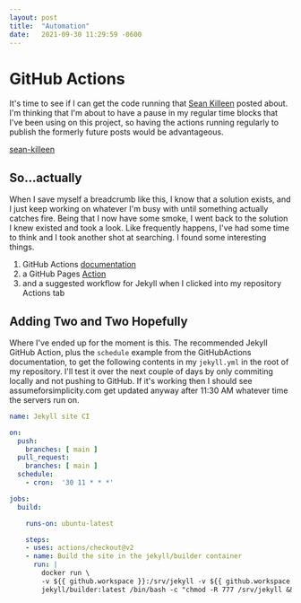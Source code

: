 ```yaml
---
layout: post
title:  "Automation"
date:   2021-09-30 11:29:59 -0600
---
```


# GitHub Actions
It's time to see if I can get the code running that [Sean Killeen](sean-killeen) posted about. I'm thinking that I'm about to have a pause in my regular time blocks that I've been using on this project, so having the actions running regularly to publish the formerly future posts would be advantageous.

[sean-killeen](https://seankilleen.com/2020/02/how-to-deploy-github-pages-on-a-schedule-to-publish-future-posts/)

## So...actually
When I save myself a breadcrumb like this, I know that a solution exists, and I just keep working on whatever I'm busy with until something actually catches fire. Being that I now have some smoke, I went back to the solution I knew existed and took a look. Like frequently happens, I've had some time to think and I took another shot at searching. I found some interesting things.  

1. GitHub Actions [documentation](https://docs.github.com/en/actions/learn-github-actions/events-that-trigger-workflows#:~:text=trigger%20a%20workflow%20at%20a%20scheduled%20time)  
1. a GitHub Pages [Action](https://github.com/marketplace/actions/github-pages-action)  
1. and a suggested workflow for Jekyll when I clicked into my repository Actions tab  

## Adding Two and Two Hopefully
Where I've ended up for the moment is this. The recommended Jekyll GitHub Action, plus the ```schedule``` example from the GitHubActions documentation, to get the following contents in my ```jekyll.yml``` in the root of my repository. I'll test it over the next couple of days by only commiting locally and not pushing to GitHub. If it's working then I should see assumeforsimplicity.com get updated anyway after 11:30 AM whatever time the servers run on.

``` yaml
name: Jekyll site CI

on:
  push:
    branches: [ main ]
  pull_request:
    branches: [ main ]
  schedule:
    - cron:  '30 11 * * *'

jobs:
  build:

    runs-on: ubuntu-latest

    steps:
    - uses: actions/checkout@v2
    - name: Build the site in the jekyll/builder container
      run: |
        docker run \
        -v ${{ github.workspace }}:/srv/jekyll -v ${{ github.workspace }}/_site:/srv/jekyll/_site \
        jekyll/builder:latest /bin/bash -c "chmod -R 777 /srv/jekyll && jekyll build --future"
```
